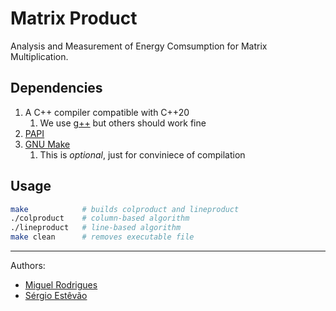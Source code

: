 # Matrix Product

Analysis and Measurement of Energy Comsumption for Matrix Multiplication.

## Dependencies

1. A C++ compiler compatible with C++20
    1. We use [g++](https://gcc.gnu.org/) but others should work fine
2. [PAPI](https://icl.utk.edu/papi/)
3. [GNU Make](https://www.gnu.org/software/make/)
    1. This is *optional*, just for conviniece of compilation

## Usage

```sh
make            # builds colproduct and lineproduct
./colproduct    # column-based algorithm
./lineproduct   # line-based algorithm
make clean      # removes executable file
```

---
Authors:
- [Miguel Rodrigues](mailto:up201906042@edu.fe.up.pt)
- [Sérgio Estêvão](mailto:up201905680@edu.fe.up.pt)
